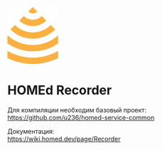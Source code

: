 ![HOMEd Recorder](.github/logo.png)
# HOMEd Recorder

Для компиляции необходим базовый проект:\
https://github.com/u236/homed-service-common

Документация:\
https://wiki.homed.dev/page/Recorder
